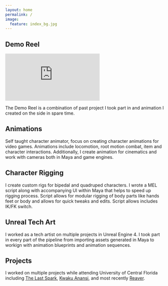 ```yaml
---
layout: home
permalink: /
image:
  feature: index_bg.jpg
---
```


## Demo Reel

<iframe onload="this.width=screen.width;this.height=screen.height;" src="https://www.youtube-nocookie.com/embed/eJqufX-xZBU" frameborder="0" allow="accelerometer; autoplay; encrypted-media; gyroscope; picture-in-picture" allowfullscreen></iframe>


The Demo Reel is a combination of past project I took part in and animation I created on the side in spare time.

<div class="tiles">

<div class="tile">
  <h2 class="post-title">Animations</h2>
  <p class="post-excerpt">Self taught character animator, focus on creating character animations for video games. Animations include locomotion, root motion combat, item and character interactions. Additionally, I create animation for cinematics and work with cameras both in Maya and game engines.</p>
</div><!-- /.tile -->

<div class="tile">
  <h2 class="post-title">Character Rigging</h2>
  <p class="post-excerpt">I create custom rigs for bipedal and quadruped characters. I wrote a MEL script along with accompanying UI within Maya that helps to speed up rigging process. Script allows for modular rigging of body parts like hands feet or body and allows for quick tweaks and edits. Script allows includes IK/FK switch.</p>
</div><!-- /.tile -->

<div class="tile">
  <h2 class="post-title">Unreal Tech Art</h2>
  <p class="post-excerpt">I worked as a tech artist on multiple projects in Unreal Engine 4. I took part in every part of the pipeline from importing assets generated in Maya to workign with animation blueprints and animation sequences.</p>
</div><!-- /.tile -->

<div class="tile">
  <h2 class="post-title">Projects</h2>
  <p class="post-excerpt">I worked on multiple projects while attending University of Central Florida including <a href="http://www.umych.com/projects/last-spark/">The Last Spark</a>, <a href="http://www.umych.com/projects/anansi/">Kwaku Anansi</a>, and most recently <a href="http://www.umych.com/projects/reaver/">Reaver</a>.</p>
</div><!-- /.tile -->

</div><!-- /.tiles -->  

